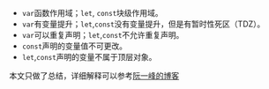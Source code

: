 - `var`函数作用域；`let`, `const`块级作用域。
- `var`有变量提升；`let`,`const`没有变量提升，但是有暂时性死区（TDZ）。
- `var`可以重复声明；`let`,`const`不允许重复声明。
- `const`声明的变量值不可更改。
- `let`,`const`声明的变量不属于顶层对象。

本文只做了总结，详细解释可以参考[阮一峰的博客](http://es6.ruanyifeng.com/#docs/let)